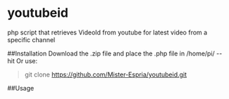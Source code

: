 # youtubeid
php script that retrieves VideoId from youtube for latest video from a specific channel

##Installation
Download the .zip file and place the .php file in /home/pi/
-- hit <Enter> 
Or use:
> git clone https://github.com/Mister-Espria/youtubeid.git




##Usage
